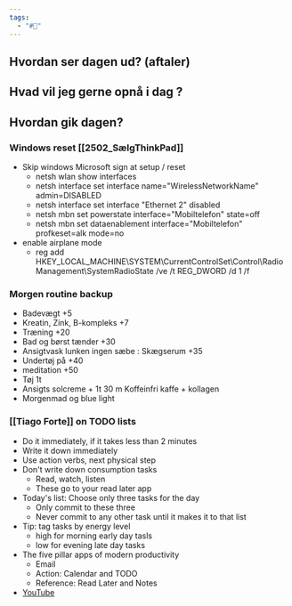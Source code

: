 ```yaml
---
tags:
  - "#📅"
---
```

## Hvordan ser dagen ud? (aftaler)


## Hvad vil jeg gerne opnå i dag ?


## Hvordan gik dagen?
### Windows reset [[2502_SælgThinkPad]]
- Skip windows Microsoft sign at setup / reset 
	- netsh wlan show interfaces
	- netsh interface set interface name="WirelessNetworkName" admin=DISABLED 
	- netsh interface set interface "Ethernet 2" disabled
	- netsh mbn set powerstate interface="Mobiltelefon" state=off
	- netsh mbn set dataenablement interface="Mobiltelefon" profkeset=alk mode=no
-  enable airplane mode 
	- reg add HKEY_LOCAL_MACHINE\SYSTEM\CurrentControlSet\Control\RadioManagement\SystemRadioState /ve /t REG_DWORD /d 1 /f

### Morgen routine backup
- Badevægt +5 
- Kreatin, Zink, B-kompleks +7
- Træning +20
- Bad og børst tænder +30
- Ansigtvask lunken ingen sæbe : Skægserum +35
- Undertøj på +40
- meditation +50 
- Tøj 1t 
- Ansigts solcreme + 1t 30 m Koffeinfri kaffe + kollagen
- Morgenmad og blue light 
### [[Tiago Forte]] on TODO lists 
- Do it immediately, if it takes less than 2 minutes 
- Write it down immediately 
- Use action verbs, next physical step 
- Don't write down consumption tasks
	- Read, watch, listen 
	- These go to your read later app 
- Today's list: Choose only three tasks for the day 
	- Only commit to these three 
	- Never commit to any other task until it makes it to that list
- Tip: tag tasks by energy level 
	- high for morning early day tasls
	- low for evening late day tasks 
- The five pillar apps of modern productivity 
	- Email
	- Action: Calendar and TODO
	- Reference: Read Later and Notes 
- [YouTube](https://youtu.be/lsI1_ElwEY0?si=waDNyw4YApE03vvY)
